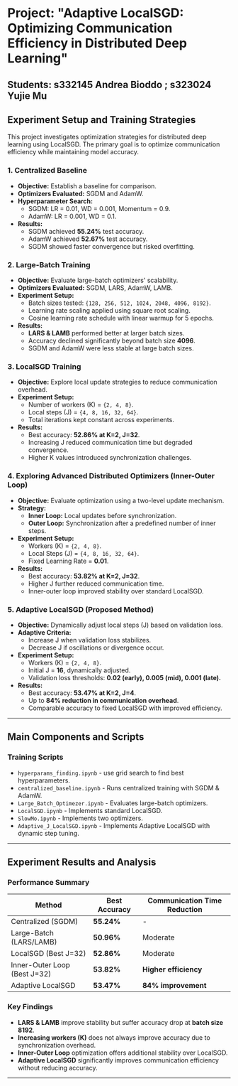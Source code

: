 # Project: "Adaptive LocalSGD: Optimizing Communication Efficiency in Distributed Deep Learning"
## Students: s332145 Andrea Bioddo ; s323024 Yujie Mu 

## Experiment Setup and Training Strategies

This project investigates optimization strategies for distributed deep learning using LocalSGD. The primary goal is to optimize communication efficiency while maintaining model accuracy.

### **1. Centralized Baseline**
- **Objective:** Establish a baseline for comparison.
- **Optimizers Evaluated:** SGDM and AdamW.
- **Hyperparameter Search:**
  - SGDM: LR = 0.01, WD = 0.001, Momentum = 0.9.
  - AdamW: LR = 0.001, WD = 0.1.
- **Results:**
  - SGDM achieved **55.24%** test accuracy.
  - AdamW achieved **52.67%** test accuracy.
  - SGDM showed faster convergence but risked overfitting.

### **2. Large-Batch Training**
- **Objective:** Evaluate large-batch optimizers' scalability.
- **Optimizers Evaluated:** SGDM, LARS, AdamW, LAMB.
- **Experiment Setup:**
  - Batch sizes tested: `{128, 256, 512, 1024, 2048, 4096, 8192}`.
  - Learning rate scaling applied using square root scaling.
  - Cosine learning rate schedule with linear warmup for 5 epochs.
- **Results:**
  - **LARS & LAMB** performed better at larger batch sizes.
  - Accuracy declined significantly beyond batch size **4096**.
  - SGDM and AdamW were less stable at large batch sizes.

### **3. LocalSGD Training**
- **Objective:** Explore local update strategies to reduce communication overhead.
- **Experiment Setup:**
  - Number of workers (K) = `{2, 4, 8}`.
  - Local steps (J) = `{4, 8, 16, 32, 64}`.
  - Total iterations kept constant across experiments.
- **Results:**
  - Best accuracy: **52.86% at K=2, J=32**.
  - Increasing J reduced communication time but degraded convergence.
  - Higher K values introduced synchronization challenges.

### **4. Exploring Advanced Distributed Optimizers (Inner-Outer Loop)**
- **Objective:** Evaluate optimization using a two-level update mechanism.
- **Strategy:**
  - **Inner Loop:** Local updates before synchronization.
  - **Outer Loop:** Synchronization after a predefined number of inner steps.
- **Experiment Setup:**
  - Workers (K) = `{2, 4, 8}`.
  - Local Steps (J) = `{4, 8, 16, 32, 64}`.
  - Fixed Learning Rate = **0.01**.
- **Results:**
  - Best accuracy: **53.82% at K=2, J=32**.
  - Higher J further reduced communication time.
  - Inner-outer loop improved stability over standard LocalSGD.

### **5. Adaptive LocalSGD (Proposed Method)**
- **Objective:** Dynamically adjust local steps (J) based on validation loss.
- **Adaptive Criteria:**
  - Increase J when validation loss stabilizes.
  - Decrease J if oscillations or divergence occur.
- **Experiment Setup:**
  - Workers (K) = `{2, 4, 8}`.
  - Initial J = **16**, dynamically adjusted.
  - Validation loss thresholds: **0.02 (early), 0.005 (mid), 0.001 (late).**
- **Results:**
  - Best accuracy: **53.47% at K=2, J=4**.
  - Up to **84% reduction in communication overhead**.
  - Comparable accuracy to fixed LocalSGD with improved efficiency.

---

## **Main Components and Scripts**

### **Training Scripts**
- `hyperparams_finding.ipynb` - use grid search to find best hyperparameters.
- `centralized_baseline.ipynb` - Runs centralized training with SGDM & AdamW.
- `Large_Batch_Optimezer.ipynb` - Evaluates large-batch optimizers.
- `LocalSGD.ipynb` - Implements standard LocalSGD.
- `SlowMo.ipynb` - Implements two optimizers.
- `Adaptive_J_LocalSGD.ipynb` - Implements Adaptive LocalSGD with dynamic step tuning.

---
## **Experiment Results and Analysis**

### **Performance Summary**
| Method | Best Accuracy | Communication Time Reduction |
|--------|-------------|---------------------------|
| Centralized (SGDM) | **55.24%** | - |
| Large-Batch (LARS/LAMB) | **50.96%** | Moderate |
| LocalSGD (Best J=32) | **52.86%** | Moderate |
| Inner-Outer Loop (Best J=32) | **53.82%** | **Higher efficiency** |
| Adaptive LocalSGD | **53.47%** | **84% improvement** |

### **Key Findings**
- **LARS & LAMB** improve stability but suffer accuracy drop at **batch size 8192**.
- **Increasing workers (K)** does not always improve accuracy due to synchronization overhead.
- **Inner-Outer Loop** optimization offers additional stability over LocalSGD.
- **Adaptive LocalSGD** significantly improves communication efficiency without reducing accuracy.

---
